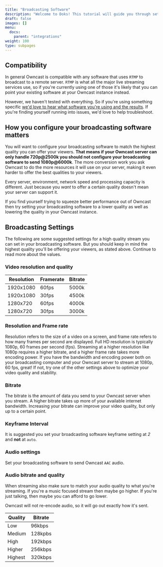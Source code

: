 ```yaml
---
title: "Broadcasting Software"
description: "Welcome to Doks! This tutorial will guide you through setting up and deploying your first Doks site."
draft: false
images: []
menu:
  docs:
    parent: "integrations"
weight: 100
type: subpages
---
```


## Compatibility

In general Owncast is compatible with any software that uses `RTMP` to broadcast to a remote server. `RTMP` is what all the major live streaming services use, so if you're currently using one of those it's likely that you can point your existing software at your Owncast instance instead.

However, we haven't tested with everything. So if you're using something specific [we'd love to hear what software you're using and the results](https://github.com/owncast/owncast/issues/new). If you're finding yourself running into issues, we'd love to help troubleshoot.

## How you configure your broadcasting software matters

You will want to configure your broadcasting software to match the highest quality you can offer your viewers. **That means if your Owncast server can only handle 720p@2500k you should not configure your broadcasting software to send 1080p@6000k**. The more conversion work you ask Owncast to do the more resources it will use on your server, making it even harder to offer the best qualities to your viewers.

Every server, environment, network speed and processing capacity is different. Just because you _want_ to offer a certain quality doesn't mean your server can support it.

If you find yourself trying to squeeze better performance out of Owncast then try setting your broadcasting software to a lower quality as well as lowering the quality in your Owncast instance.

## Broadcasting Settings

The following are some suggested settings for a high quality stream you can set in your broadcasting software. But you should keep in mind the highest quality you'll be offering your viewers, as stated above. Continue to read more about the values.

### Video resolution and quality

| Resolution | Framerate | Bitrate |
| ---------- | --------- | ------- |
| 1920x1080  | 60fps     | 5000k   |
| 1920x1080  | 30fps     | 4500k   |
| 1280x720   | 60fps     | 4000k   |
| 1280x720   | 30fps     | 3000k   |

### Resolution and Frame rate

Resolution refers to the size of a video on a screen, and frame rate refers to how many frames per second are displayed. Full HD resolution is typically 1080p, 60 frames per second (fps). Streaming at a higher resolution like 1080p requires a higher bitrate, and a higher frame rate takes more encoding power. If you have the bandwidth and encoding power both on your broadcasting computer and your Owncast server to stream at 1080p, 60 fps, great! If not, try one of the other settings above to optimize your video quality and stability.

### Bitrate

The bitrate is the amount of data you send to your Owncast server when you stream. A higher bitrate takes up more of your available internet bandwidth. Increasing your bitrate can improve your video quality, but only up to a certain point.

### Keyframe Interval

It is suggested you set your broadcasting software keyframe setting at _2_ and **not** at `auto`.

### Audio settings

Set your broadcasting software to send Owncast `AAC` audio.

### Audio bitrate and quality

When streaming also make sure to match your audio quality to what you're streaming. If you're a music focused stream then maybe go higher. If you're just talking, then maybe you can afford to go lower.

Owncast will not re-encode audio, so it will go out exactly how it's sent.

| Quality | Bitrate |
| ------- | ------- |
| Low     | 96kbps  |
| Medium  | 128kpbs |
| High    | 192kbps |
| Higher  | 256kbps |
| Highest | 320kbps |

